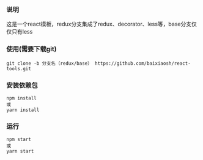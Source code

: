 ### 说明
这是一个react模板，redux分支集成了redux、decorator、less等，base分支仅仅只有less

### 使用(需要下载git)
```
git clone -b 分支名（redux/base） https://github.com/baixiaosh/react-tools.git
```

### 安装依赖包
```
npm install 
或
yarn install
```

### 运行
```
npm start
或
yarn start
```